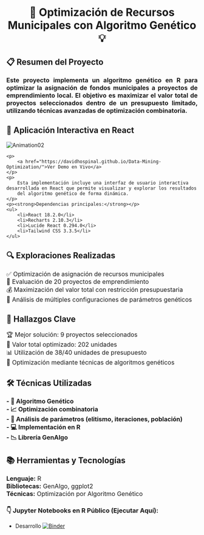 <!DOCTYPE html>
<html lang="es">
<head>
    <meta charset="UTF-8">
  
</head>
<body>
<h1 align="center">🧩 Optimización de Recursos Municipales con Algoritmo Genético 💡</h1>

<h2>📋 Resumen del Proyecto</h2>
<p style="font-size:16px; text-align:justify;">
<strong>Este proyecto implementa un algoritmo genético en R para optimizar la asignación de fondos municipales a proyectos de emprendimiento local. El objetivo es maximizar el valor total de proyectos seleccionados dentro de un presupuesto limitado, utilizando técnicas avanzadas de optimización combinatoria.</strong>
</p>

<h2>📱 Aplicación Interactiva en React</h2>

![Animation02](https://github.com/user-attachments/assets/dba8483e-fa0d-424a-a5fc-92740244a95e)

    <p>
        <a href="https://davidhospinal.github.io/Data-Mining-Optimization/">Ver Demo en Vivo</a>
    </p>
    <p>
        Esta implementación incluye una interfaz de usuario interactiva desarrollada en React que permite visualizar y explorar los resultados 
        del algoritmo genético de forma dinámica.
    </p>
    <p><strong>Dependencias principales:</strong></p>
    <ul>
        <li>React 18.2.0</li>
        <li>Recharts 2.10.3</li>
        <li>Lucide React 0.294.0</li>
        <li>Tailwind CSS 3.3.5</li>
    </ul>

<h2>🔍 Exploraciones Realizadas</h2>
<p style="font-size:16px; text-align:justify;">
✅ Optimización de asignación de recursos municipales<br>
🔢 Evaluación de 20 proyectos de emprendimiento<br>
💰 Maximización del valor total con restricción presupuestaria<br>
🧮 Análisis de múltiples configuraciones de parámetros genéticos
</p>

<h2>🔑 Hallazgos Clave</h2>
<p style="font-size:16px; text-align:justify;">
🏆 Mejor solución: 9 proyectos seleccionados<br>
💸 Valor total optimizado: 202 unidades<br>
📊 Utilización de 38/40 unidades de presupuesto<br>
🚀 Optimización mediante técnicas de algoritmos genéticos
</p>

<h2>🛠️ Técnicas Utilizadas</h2>
<p style="font-size:16px; text-align:justify;"><strong>
- 🧬 Algoritmo Genético<br>
- 📈 Optimización combinatoria<br>
- 🔬 Análisis de parámetros (elitismo, iteraciones, población)<br>
- 💻 Implementación en R<br>
- 📉 Librería GenAlgo
</strong></p>

<h2>📚 Herramientas y Tecnologías</h2>
<p style="font-size:16px; text-align:justify;">
<strong>Lenguaje:</strong> R<br>
<strong>Bibliotecas:</strong> GenAlgo, ggplot2<br>
<strong>Técnicas:</strong> Optimización por Algoritmo Genético
</p>



### 👇 Jupyter Notebooks en R Público (Ejecutar Aquí):

- Desarrollo [![Binder](https://mybinder.org/badge_logo.svg)](https://mybinder.org/v2/gh/DavidHospinal/Data-Mining-Optimization/f49b1f17b7b01c751460ba0759b372ba88ff53d6?urlpath=lab%2Ftree%2FSoluci%C3%B3n_Actividad_IV_Optimizaci%C3%B3n_David_Hospinal.ipynb)
</p>
</body>
</html>
